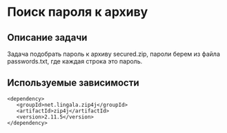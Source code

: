 # Поиск пароля к архиву

## Описание задачи
Задача подобрать пароль к архиву secured.zip, пароли берем из файла passwords.txt, где каждая строка это пароль.

## Используемые зависимости

```Maven
<dependency>
   <groupId>net.lingala.zip4j</groupId>
   <artifactId>zip4j</artifactId>
   <version>2.11.5</version>
</dependency>
```
